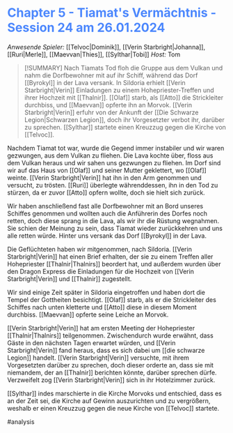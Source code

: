 # <font color = 4d88fd>Chapter 5 - Tiamat's Vermächtnis - Session 24 am 26.01.2024</font>

_Anwesende Spieler:_ [[Telvoc|Dominik]], [[Verin Starbright|Johanna]], [[Ruri|Merle]], [[Maevvan|Thies]], [[Sylthar|Tobi]]
_Host:_ Tom

>[!SUMMARY]
>Nach Tiamats Tod floh die Gruppe aus dem Vulkan und nahm die Dorfbewohner mit auf ihr Schiff, während das Dorf [[Byrokyl]] in der Lava versank. In Sildoria erhielt [[Verin Starbright|Verin]] Einladungen zu einem Hohepriester-Treffen und ihrer Hochzeit mit [[Thalnir]]. [[Olaf]] starb, als [[Atto]] die Strickleiter durchbiss, und [[Maevvan]] opferte ihn an Morvok. [[Verin Starbright|Verin]] erfuhr von der Ankunft der [[Die Schwarze Legion|Schwarzen Legion]], doch ihr Vorgesetzter verbot ihr, darüber zu sprechen. [[Sylthar]] startete einen Kreuzzug gegen die Kirche von [[Telvoc]].

Nachdem Tiamat tot war, wurde die Gegend immer instabiler und wir waren gezwungen, aus dem Vulkan zu fliehen. Die Lava kochte über, floss aus dem Vulkan heraus und wir sahen uns gezwungen zu fliehen. 
Im Dorf sind wir auf das Haus von [[Olaf]] und seiner Mutter geklettert, wo [[Olaf]] weinte. [[Verin Starbright|Verin]] hat ihn in den Arm genommen und versucht, zu trösten. [[Ruri]] überlegte währenddessen, ihn in den Tod zu stürzen, da er zuvor [[Atto]] opfern wollte, doch sie hielt sich zurück. 

Wir haben anschließend fast alle Dorfbewohner mit an Bord unseres Schiffes genommen und wollten auch die Anführerin des Dorfes noch retten, doch diese sprang in die Lava, als wir ihr die Rüstung wegnahmen. Sie schien der Meinung zu sein, dass Tiamat wieder zurückkehren und uns alle retten würde. Hinter uns versank das Dorf [[Byrokyl]] in der Lava.

Die Geflüchteten haben wir mitgenommen, nach Sildoria. [[Verin Starbright|Verin]] hat einen Brief erhalten, der sie zu einem Treffen aller Hohepriester [[Thalnir|Thalnirs]] beordert hat, und außerdem wurden über den Dragon Express die Einladungen für die Hochzeit von [[Verin Starbright|Verin]] und [[Thalnir]] zugestellt.

Wir sind einige Zeit später in Sildoria eingetroffen und haben dort die Tempel der Gottheiten besichtigt. [[Olaf]] starb, als er die Strickleiter des Schiffes nach unten kletterte und [[Atto]] diese in diesem Moment durchbiss. [[Maevvan]] opferte seine Leiche an Morvok.

[[Verin Starbright|Verin]] hat am ersten Meeting der Hohepriester [[Thalnir|Thalnirs]] teilgenommen. Zwischendurch wurde erwähnt, dass Gäste in den nächsten Tagen erwartet würden, und [[Verin Starbright|Verin]] fand heraus, dass es sich dabei um [[die schwarze Legion]] handelt. 
[[Verin Starbright|Verin]] versuchte, mit ihrem Vorgesetzten darüber zu sprechen, doch dieser orderte an, dass sie mit niemandem, der an [[Thalnir]] berichten könnte, darüber sprechen dürfe. Verzweifelt zog [[Verin Starbright|Verin]] sich in ihr Hotelzimmer zurück.

[[Sylthar]] indes marschierte in die Kirche Morvoks und entschied, dass es an der Zeit sei, die Kirche auf Gewinn auszurichten und zu vergrößern, weshalb er einen Kreuzzug gegen die neue Kirche von [[Telvoc]] startete.

#analysis